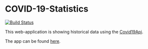 # COVID-19-Statistics

[![Build Status](https://travis-ci.com/alsami/Covid-19-Statistics.svg?branch=main)](https://travis-ci.com/alsami/Covid-19-Statistics)

This web-application is showing historical data using the [Covid19Api](https://github.com/alsami/Covid-19-API).

The app can be found [here](http://app.alsami-covid19-statistics.dev).
